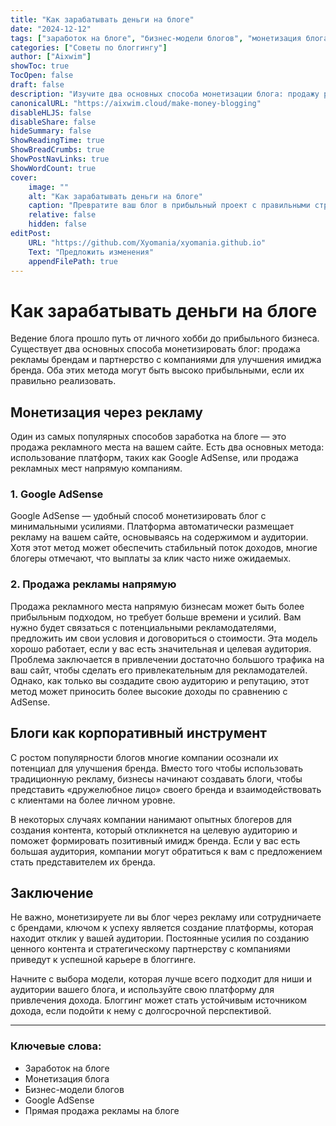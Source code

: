 ```yaml
---
title: "Как зарабатывать деньги на блоге"
date: "2024-12-12"
tags: ["заработок на блоге", "бизнес-модели блогов", "монетизация блога"]
categories: ["Советы по блоггингу"]
author: ["Aixwim"]
showToc: true
TocOpen: false
draft: false
description: "Изучите два основных способа монетизации блога: продажу рекламы и партнерство с компаниями для улучшения имиджа бренда."
canonicalURL: "https://aixwim.cloud/make-money-blogging"
disableHLJS: false
disableShare: false
hideSummary: false
ShowReadingTime: true
ShowBreadCrumbs: true
ShowPostNavLinks: true
ShowWordCount: true
cover:
    image: ""
    alt: "Как зарабатывать деньги на блоге"
    caption: "Превратите ваш блог в прибыльный проект с правильными стратегиями."
    relative: false
    hidden: false
editPost:
    URL: "https://github.com/Xyomania/xyomania.github.io"
    Text: "Предложить изменения"
    appendFilePath: true
---
```


# Как зарабатывать деньги на блоге

Ведение блога прошло путь от личного хобби до прибыльного бизнеса. Существует два основных способа монетизировать блог: продажа рекламы брендам и партнерство с компаниями для улучшения имиджа бренда. Оба этих метода могут быть высоко прибыльными, если их правильно реализовать.

## Монетизация через рекламу

Один из самых популярных способов заработка на блоге — это продажа рекламного места на вашем сайте. Есть два основных метода: использование платформ, таких как Google AdSense, или продажа рекламных мест напрямую компаниям.

### 1. **Google AdSense**

Google AdSense — удобный способ монетизировать блог с минимальными усилиями. Платформа автоматически размещает рекламу на вашем сайте, основываясь на содержимом и аудитории. Хотя этот метод может обеспечить стабильный поток доходов, многие блогеры отмечают, что выплаты за клик часто ниже ожидаемых.

### 2. **Продажа рекламы напрямую**

Продажа рекламного места напрямую бизнесам может быть более прибыльным подходом, но требует больше времени и усилий. Вам нужно будет связаться с потенциальными рекламодателями, предложить им свои условия и договориться о стоимости. Эта модель хорошо работает, если у вас есть значительная и целевая аудитория. Проблема заключается в привлечении достаточно большого трафика на ваш сайт, чтобы сделать его привлекательным для рекламодателей. Однако, как только вы создадите свою аудиторию и репутацию, этот метод может приносить более высокие доходы по сравнению с AdSense.

## Блоги как корпоративный инструмент

С ростом популярности блогов многие компании осознали их потенциал для улучшения бренда. Вместо того чтобы использовать традиционную рекламу, бизнесы начинают создавать блоги, чтобы представить «дружелюбное лицо» своего бренда и взаимодействовать с клиентами на более личном уровне.

В некоторых случаях компании нанимают опытных блогеров для создания контента, который откликнется на целевую аудиторию и поможет формировать позитивный имидж бренда. Если у вас есть большая аудитория, компании могут обратиться к вам с предложением стать представителем их бренда.

## Заключение

Не важно, монетизируете ли вы блог через рекламу или сотрудничаете с брендами, ключом к успеху является создание платформы, которая находит отклик у вашей аудитории. Постоянные усилия по созданию ценного контента и стратегическому партнерству с компаниями приведут к успешной карьере в блоггинге.

Начните с выбора модели, которая лучше всего подходит для ниши и аудитории вашего блога, и используйте свою платформу для привлечения дохода. Блоггинг может стать устойчивым источником дохода, если подойти к нему с долгосрочной перспективой.

---

### Ключевые слова:
- Заработок на блоге
- Монетизация блога
- Бизнес-модели блогов
- Google AdSense
- Прямая продажа рекламы на блоге
